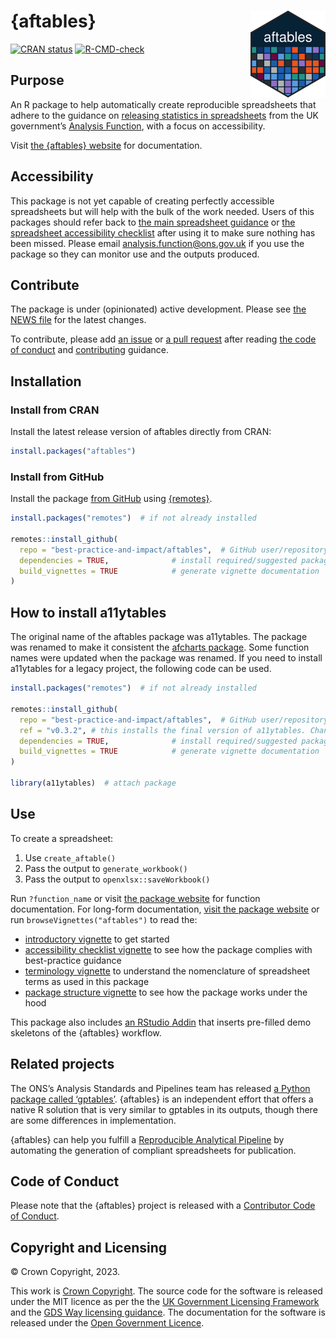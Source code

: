 
<!-- README.md is generated from README.Rmd. Please edit that file -->

# {aftables} <a href="https://best-practice-and-impact.github.io/aftables/"><img src="man/figures/logo.png" align="right" height="139"/></a>

<!-- badges: start -->

[![CRAN
status](https://www.r-pkg.org/badges/version/aftables)](https://CRAN.R-project.org/package=aftables)
[![R-CMD-check](https://github.com/best-practice-and-impact/aftables/actions/workflows/R-CMD-check.yaml/badge.svg)](https://github.com/best-practice-and-impact/aftables/actions/workflows/R-CMD-check.yaml)
<!-- badges: end -->

## Purpose

An R package to help automatically create reproducible spreadsheets that
adhere to the guidance on [releasing statistics in
spreadsheets](https://analysisfunction.civilservice.gov.uk/policy-store/releasing-statistics-in-spreadsheets/)
from the UK government’s [Analysis
Function](https://analysisfunction.civilservice.gov.uk/), with a focus
on accessibility.

Visit [the {aftables}
website](https://best-practice-and-impact.github.io/aftables/) for
documentation.

## Accessibility

This package is not yet capable of creating perfectly accessible
spreadsheets but will help with the bulk of the work needed. Users of
this packages should refer back to [the main spreadsheet
guidance](https://analysisfunction.civilservice.gov.uk/policy-store/releasing-statistics-in-spreadsheets/)
or [the spreadsheet accessibility
checklist](https://analysisfunction.civilservice.gov.uk/policy-store/making-spreadsheets-accessible-a-brief-checklist-of-the-basics/)
after using it to make sure nothing has been missed. Please email
<analysis.function@ons.gov.uk> if you use the package so they can
monitor use and the outputs produced.

## Contribute

The package is under (opinionated) active development. Please see [the
NEWS
file](https://best-practice-and-impact.github.io/aftables/news/index.html)
for the latest changes.

To contribute, please add [an
issue](https://github.com/best-practice-and-impact/aftables/issues) or
[a pull
request](https://github.com/best-practice-and-impact/aftables/pulls)
after reading [the code of
conduct](https://github.com/best-practice-and-impact/aftables/blob/main/CODE_OF_CONDUCT.md)
and
[contributing](https://github.com/best-practice-and-impact/aftables/blob/main/.github/CONTRIBUTING.md)
guidance.

## Installation

### Install from CRAN

Install the latest release version of aftables directly from CRAN:

``` r
install.packages("aftables")
```

### Install from GitHub

Install the package [from
GitHub](https://github.com/best-practice-and-impact/aftables) using
[{remotes}](https://remotes.r-lib.org/).

``` r
install.packages("remotes")  # if not already installed

remotes::install_github(
  repo = "best-practice-and-impact/aftables",  # GitHub user/repository
  dependencies = TRUE,              # install required/suggested packages
  build_vignettes = TRUE            # generate vignette documentation
)
```

## How to install a11ytables

The original name of the aftables package was a11ytables. The package
was renamed to make it consistent the [afcharts
package](https://github.com/best-practice-and-impact/afcharts). Some
function names were updated when the package was renamed. If you need to
install a11ytables for a legacy project, the following code can be used.

``` r
install.packages("remotes")  # if not already installed

remotes::install_github(
  repo = "best-practice-and-impact/aftables",  # GitHub user/repository
  ref = "v0.3.2", # this installs the final version of a11ytables. Change if you need an earlier version.
  dependencies = TRUE,              # install required/suggested packages
  build_vignettes = TRUE            # generate vignette documentation
)

library(a11ytables)  # attach package
```

## Use

To create a spreadsheet:

1.  Use `create_aftable()`
2.  Pass the output to `generate_workbook()`
3.  Pass the output to `openxlsx::saveWorkbook()`

Run `?function_name` or visit [the package
website](https://best-practice-and-impact.github.io/aftables/reference/index.html)
for function documentation. For long-form documentation, [visit the
package website](https://best-practice-and-impact.github.io/aftables/)
or run `browseVignettes("aftables")` to read the:

- [introductory
  vignette](https://best-practice-and-impact.github.io/aftables/articles/aftables.html)
  to get started
- [accessibility checklist
  vignette](https://best-practice-and-impact.github.io/aftables/articles/checklist.html)
  to see how the package complies with best-practice guidance
- [terminology
  vignette](https://best-practice-and-impact.github.io/aftables/articles/terminology)
  to understand the nomenclature of spreadsheet terms as used in this
  package
- [package structure
  vignette](https://best-practice-and-impact.github.io/aftables/articles/structure)
  to see how the package works under the hood

This package also includes [an RStudio
Addin](https://rstudio.github.io/rstudioaddins/) that inserts pre-filled
demo skeletons of the {aftables} workflow.

## Related projects

The ONS’s Analysis Standards and Pipelines team has released [a Python
package called
‘gptables’](https://github.com/best-practice-and-impact/gptables).
{aftables} is an independent effort that offers a native R solution that
is very similar to gptables in its outputs, though there are some
differences in implementation.

{aftables} can help you fulfill a [Reproducible Analytical
Pipeline](https://analysisfunction.civilservice.gov.uk/support/reproducible-analytical-pipelines/)
by automating the generation of compliant spreadsheets for publication.

## Code of Conduct

Please note that the {aftables} project is released with a [Contributor
Code of
Conduct](https://best-practice-and-impact.github.io/aftables/CODE_OF_CONDUCT.html).

## Copyright and Licensing

© Crown Copyright, 2023.

This work is [Crown
Copyright](https://www.nationalarchives.gov.uk/information-management/re-using-public-sector-information/uk-government-licensing-framework/crown-copyright/).
The source code for the software is released under the MIT licence as
per the the [UK Government Licensing
Framework](https://www.nationalarchives.gov.uk/information-management/re-using-public-sector-information/uk-government-licensing-framework/open-government-licence/open-software-licences/)
and the [GDS Way licensing
guidance](https://gds-way.digital.cabinet-office.gov.uk/manuals/licensing.html).
The documentation for the software is released under the [Open
Government
Licence](https://www.nationalarchives.gov.uk/doc/open-government-licence/version/3/).
